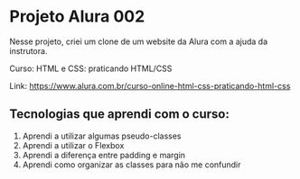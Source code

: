# Projeto Alura 002
Nesse projeto, criei um clone de um website da Alura com a ajuda da instrutora.

Curso: HTML e CSS: praticando HTML/CSS

Link: https://www.alura.com.br/curso-online-html-css-praticando-html-css

## Tecnologias que aprendi com o curso:
1. Aprendi a utilizar algumas pseudo-classes
2. Aprendi a utilizar o Flexbox
3. Aprendi a diferença entre padding e margin
4. Aprendi como organizar as classes para não me confundir
